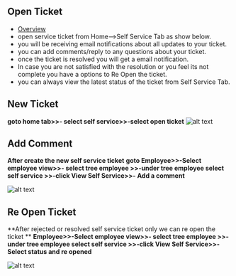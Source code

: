 
Open Ticket
----------
- [Overview](../../office/selfservice/overview.html "Overview")
- open service ticket from Home-->Self Service Tab as show below.
- you will be receiving email notifications about all updates to your ticket.
- you can add comments/reply to any questions about your ticket.
- once the ticket is resolved you will get a email notification.
- In case you are not satisfied with the resolution or you feel its not complete you have a options to Re Open the ticket.
- you can always view the latest status of the ticket from Self Service Tab.

New Ticket
---------------
**goto home tab>>- select self service>>-select open ticket**
![alt text](../../images/selfservice/open-service-ticket.png "Self Service")

Add Comment
---------------
**After create the new self service ticket**
**goto Employee>>-Select employee view>>- select tree employee >>-under tree employee select self service >>-click View Self Service>>- Add a comment**

![alt text](../../images/selfservice/add-ticket-comment.png "Self Service")

Re Open Ticket
---------------
**After rejected or resolved  self service ticket only we can re open the ticket **
**Employee>>-Select employee view>>- select tree employee >>-under tree employee select self service >>-click View Self Service>>- Select status and re opened**

![alt text](../../images/selfservice/re-open-ticket.png "Self Service")
